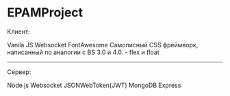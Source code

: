 # EPAMProject

Клиент:

Vanila JS
Websocket
FontAwesome
Самописный CSS фреймворк, написанный по аналогии с BS 3.0 и 4.0. - flex и float
_______________________________________________________________________________

Сервер:

Node js
Websocket
JSONWebToken(JWT)
MongoDB
Express
